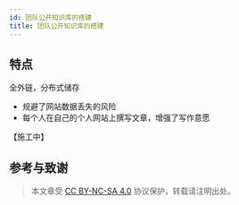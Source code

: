 ```yaml
---
id: 团队公开知识库的搭建
title: 团队公开知识库的搭建
---
```


## 特点

全外链，分布式储存

- 规避了网站数据丢失的风险
- 每个人在自己的个人网站上撰写文章，增强了写作意愿

【施工中】

## 参考与致谢 





 > 本文章受 [CC BY-NC-SA 4.0](https://creativecommons.org/licenses/by/4.0/deed.zh) 协议保护，转载请注明出处。


